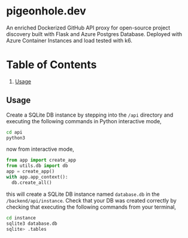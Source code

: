 # pigeonhole.dev
An enriched Dockerized GitHub API proxy for open-source project discovery built with Flask and Azure Postgres Database. Deployed with Azure Container Instances and load tested with k6. 

# Table of Contents
1. [Usage](#Usage)

## Usage
Create a SQLite DB instance by stepping into the ```/api``` directory and executing the following commands in Python interactive mode,

```bash
cd api
python3
```
now from interactive mode,
```python
from app import create_app
from utils.db import db
app = create_app()
with app.app_context():
  db.create_all()
```
this will create a SQLite DB instance named ```database.db``` in the ```/backend/api/instance```. Check that your DB was created correctly by checking that executing the following commands from your terminal,
```bash
cd instance
sqlite3 database.db
sqlite> .tables
```